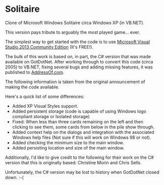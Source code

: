 # Solitaire
Clone of Microsoft Windows Solitaire circa Windows XP (in VB.NET).

This version pays tribute to arguably the most played game... ever.

The simplest way to get started with the code is to use <a href=http://www.visualstudio.com/en-us/news/vs2013-community-vs.aspx>Microsoft Visual Studio 2013 Community Edition</a> (It's FREE!).

The bulk of this work is based on, in part, the C# version that was made available on GotDotNet.  After working through to convert this code (circa 2005) to VB.NET, fixing several bugs and adding missing features, it was published to <a href=AddressOf.com>AddressOf.com</a>.

The following information is taken from the original announcement of making the code available.

Here's a quick list of some differences:

- Added XP Visual Styles support.
- Added persistent storage (code is capable of using Windows logo compliant storage or Isolated storage)
- Fixed: When less than three cards remaining on the left and then clicking to see them, some cards from below in the pile show through.
- Added context help on the dialogs and integration with the associated Windows help files (Not sure if this will work on Windows 98 or not).
- Added checking the minimum size to the main window.
- Added persisting location and size of the main window.

Additionally, I'd like to give credit to the following for their work on the C# version that this is originally based:  Christine Morin and Chris Sells.

Unfortunately, the C# version may be lost to history when GotDotNet closed down. :-(
